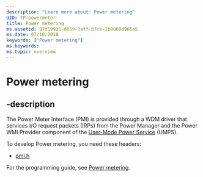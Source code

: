 ```yaml
---
description: "Learn more about: Power metering"
UID: TP:powermeter
title: Power metering
ms.assetid: 87d19931-d859-3aff-b7ce-1b0060d965a5
ms.date: 07/10/2018
keywords: ["Power metering"]
ms.keywords: 
ms.topic: overview
---
```


# Power metering

## -description

The Power Meter Interface (PMI) is provided through a WDM driver that services I/O request packets (IRPs) from the Power Manager and the Power WMI Provider component of the [User-Mode Power Service](/windows-hardware/drivers/powermeter/user-mode-power-service) (UMPS).

To develop Power metering, you need these headers:

 * [pmi.h](../pmi/index.md)

For the programming guide, see [Power metering](/windows-hardware/drivers/powermeter).
